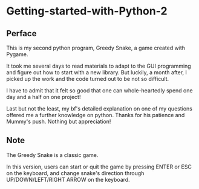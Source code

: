 # Getting-started-with-Python-2


## Perface


This is my second python program, Greedy Snake, a game created with Pygame. 


It took me several days to read materials to adapt to the GUI programming and figure out how to start with a new library. But luckily, a month after, I picked up the work and the code turned out to be not so difficult.


I have to admit that it felt so good that one can whole-heartedly spend one day and a half on one project!


Last but not the least, my bf's detailed explanation on one of my questions offered me a further knowledge on python. Thanks for his patience and Mummy's push. Nothing but appreciation!


## Note

The Greedy Snake is a classic game.

In this version, users can start or quit the game by pressing ENTER or ESC on the keyboard, and change snake's direction through UP/DOWN/LEFT/RIGHT ARROW on the keyboard.  
